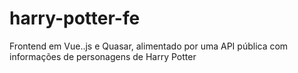 # harry-potter-fe
Frontend em Vue..js e Quasar, alimentado por uma API pública com informações de personagens de Harry Potter
